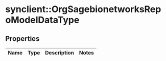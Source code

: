 # synclient::OrgSagebionetworksRepoModelDataType


## Properties
Name | Type | Description | Notes
------------ | ------------- | ------------- | -------------



